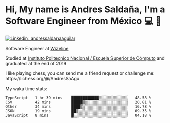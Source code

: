 # Hi, My name is Andres Saldaña, I'm a Software Engineer from México :computer: :boy:

[![Linkedin: andressaldanaaguilar](https://img.shields.io/badge/-andressaldanaaguilar-blue?style=flat-square&logo=Linkedin&logoColor=white&link=https://www.linkedin.com/in/thaianebraga/)](https://www.linkedin.com/in/andressaldanaaguilar)

<p>Software Engineer at <a href="https://www.wizeline.com/">Wizeline</a></p>
<p>Studied at <a href="https://en.wikipedia.org/wiki/ESCOM">Instituto Politecnico Nacional / Escuela Superior de Cómputo</a> and graduated at the end of 2019</p>
<p>I like playing chess, you can send me a friend request or challenge me: https://lichess.org/@/AndresSaAgu</p>

<p> My waka time stats: </p>

<!--START_SECTION:waka-->
```text
TypeScript   1 hr 39 mins    ████████████░░░░░░░░░░░░░   48.58 % 
CSV          42 mins         █████▒░░░░░░░░░░░░░░░░░░░   20.81 % 
Other        34 mins         ████▒░░░░░░░░░░░░░░░░░░░░   16.78 % 
JSON         19 mins         ██▒░░░░░░░░░░░░░░░░░░░░░░   09.35 % 
JavaScript   8 mins          █░░░░░░░░░░░░░░░░░░░░░░░░   04.18 % 
```
<!--END_SECTION:waka-->

